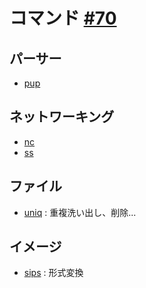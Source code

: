 # コマンド [#70](https://github.com/hdknr/scriptogr.am/issues/70)

## パーサー

- [pup](pup.md)

## ネットワーキング

- [nc](nc.md)
- [ss](ss.md)

## ファイル

- [uniq](uniq.md) : 重複洗い出し、削除...

## イメージ

- [sips](sips.md) : 形式変換
